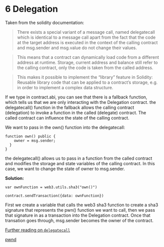# 6 Delegation


Taken from the solidity documentation: 
>There exists a special variant of a message call, named delegatecall which is identical to a message call apart from the fact that the code at the target address is executed in the context of the calling contract and msg.sender and msg.value do not change their values.

>This means that a contract can dynamically load code from a different address at runtime. Storage, current address and balance still refer to the calling contract, only the code is taken from the called address.

>This makes it possible to implement the “library” feature in Solidity: Reusable library code that can be applied to a contract’s storage, e.g. in order to implement a complex data structure.


If we type in contract.abi, you can see that there is a fallback function, which tells us that we are only interacting with the Delegation contract. the delegatecall() function in the fallback allows the calling contract (delegation) to invoke a function in the called (delegate) contract. The called contract can influence the state of the calling contract. 

We want to pass in the own() function into the delegatecall: 

```-
function own() public {
    owner = msg.sender;
  }
}
```
the delegatecall() allows us to pass in a function from the called contract and modifies the storage and state variables of the calling contract. In this case, we want to change the state of owner to msg.sender. 

**Solution:**

```-
var ownFunction = web3.utils.sha3("own()")

contract.sendTransaction({data: ownFunction})
```

First we create a variable that calls the web3 sha3 function to create a sha3 signature that represents the pwn() function we want to call, then we pass that signature in as a transaction into the Delegation contract. Once that transation goes through, msg.sender becomes the owner of the contract. 

[Further reading on `delegatecall`](https://eip2535diamonds.substack.com/p/understanding-delegatecall-and-how)

[pwnd](https://blog.openzeppelin.com/on-the-parity-wallet-multisig-hack-405a8c12e8f7/)